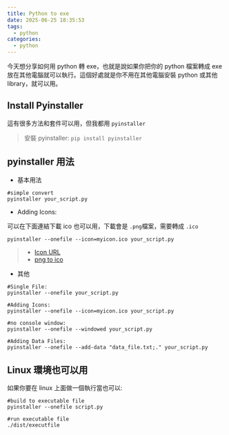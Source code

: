 ```yaml
---
title: Python to exe
date: 2025-06-25 18:35:53
tags:
  - python
categories:
  - python
---
```


今天想分享如何用 python 轉 exe，也就是說如果你把你的 python 檔案轉成 exe 放在其他電腦就可以執行。這個好處就是你不用在其他電腦安裝 python 或其他 library，就可以用。

## Install Pyinstaller

這有很多方法和套件可以用，但我都用 `pyinstaller`

> 安裝 pyinstaller: `pip install pyinstaller`

## pyinstaller 用法

- 基本用法

```
#simple convert
pyinstaller your_script.py
```

- Adding Icons:

可以在下面連結下載 ico 也可以用，下載會是 `.png`檔案，需要轉成 `.ico`

```
pyinstaller --onefile --icon=myicon.ico your_script.py
```

> - [Icon URL](https://www.flaticon.com)
> - [png to ico](https://convertio.co/zh)

- 其他

```
#Single File:
pyinstaller --onefile your_script.py

#Adding Icons:
pyinstaller --onefile --icon=myicon.ico your_script.py

#no console window:
pyinstaller --onefile --windowed your_script.py

#Adding Data Files:
pyinstaller --onefile --add-data "data_file.txt;." your_script.py
```

## Linux 環境也可以用

如果你要在 linux 上面做一個執行當也可以:

```
#build to executable file
pyinstaller --onefile script.py

#run executable file
./dist/executfile
```
